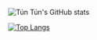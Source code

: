 ![Tún Tún's GitHub stats](https://github-readme-stats.vercel.app/api?username=vantuan0128&show_icons=true&theme=blueberry)

[![Top Langs](https://github-readme-stats.vercel.app/api/top-langs/?username=vantuan0128&layout=pie&theme=blueberry)](https://github.com/vantuan0128/github-readme-stats)


<!--
**vantuan0128/vantuan0128** is a ✨ _special_ ✨ repository because its `README.md` (this file) appears on your GitHub profile.

Here are some ideas to get you started:

- 🔭 I’m currently working on ...
- 🌱 I’m currently learning ...
- 👯 I’m looking to collaborate on ...
- 🤔 I’m looking for help with ...
- 💬 Ask me about ...
- 📫 How to reach me: ...
- 😄 Pronouns: ...
- ⚡ Fun fact: ...
-->
